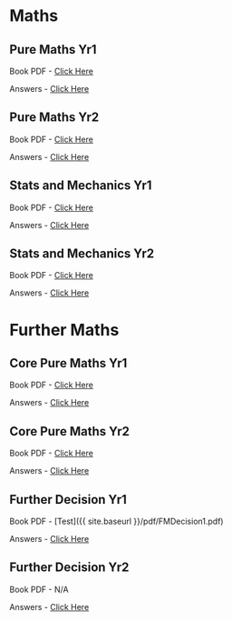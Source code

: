 # Maths
## Pure Maths Yr1 ##
Book PDF - [Click Here](https://www.scribd.com/document/389788543/Edexcel-Pure-Maths-Year-1?secret_password=KwOK6KmyKHLLuurnhszA#fullscreen&from_embed)

Answers - [Click Here](https://www.physicsandmathstutor.com/maths-revision/solutionbanks/edexcel-pure-maths-year-1/)

## Pure Maths Yr2 ##
Book PDF - [Click Here](https://www.scribd.com/document/389790061/Edexcel-Pure-Maths-Year-2?secret_password=wQKYblmjoLDrqQNN6G8F#fullscreen&from_embed)

Answers - [Click Here](https://www.physicsandmathstutor.com/maths-revision/solutionbanks/edexcel-pure-maths-year-2/)

## Stats and Mechanics Yr1 ##
Book PDF - [Click Here](https://www.scribd.com/document/389794588/Edexcel-Statistics-Mechanics-Year-1?secret_password=pxQeam5DOUiKAcjL1uwe#fullscreen&from_embed)

Answers - [Click Here](https://www.physicsandmathstutor.com/maths-revision/solutionbanks/edexcel-statistics-mechanics-year-1/)

## Stats and Mechanics Yr2 ##
Book PDF - [Click Here](https://www.scribd.com/document/389794987/Edexcel-Statistics-Mechanics-Year-2?secret_password=fSofqqYpgVPZXHX8TBa4#fullscreen&from_embed)

Answers - [Click Here](https://www.physicsandmathstutor.com/maths-revision/solutionbanks/edexcel-statistics-mechanics-year-2/)

# Further Maths #
## Core Pure Maths Yr1 ##
Book PDF - [Click Here](https://www.scribd.com/document/390047929/Edexcel-Further-Core-Pure-Maths-1?secret_password=4nTNV2U6b6ZPbp4zunzU#fullscreen&from_embed)

Answers - [Click Here](https://www.physicsandmathstutor.com/maths-revision/solutionbanks/edexcel-core-pure-maths-1/)

## Core Pure Maths Yr2 ##
Book PDF - [Click Here](https://www.scribd.com/document/390047941/Edexcel-Further-Core-Pure-Maths-2?secret_password=PFugzEUFlmQjzTD28iFt#fullscreen&from_embed)

Answers - [Click Here](https://www.physicsandmathstutor.com/maths-revision/solutionbanks/edexcel-core-pure-maths-2/)

## Further Decision Yr1 ##
Book PDF - [Test]({{ site.baseurl }}/pdf/FMDecision1.pdf)

Answers - [Click Here](https://www.physicsandmathstutor.com/maths-revision/solutionbanks/edexcel-further-statistics-1/)

## Further Decision Yr2 ##
Book PDF - N/A

Answers - [Click Here](https://www.physicsandmathstutor.com/maths-revision/solutionbanks/edexcel-further-statistics-2/)
